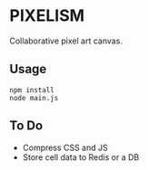 # PIXELISM

Collaborative pixel art canvas.

## Usage
        
    npm install
    node main.js

## To Do
- Compress CSS and JS
- Store cell data to Redis or a DB

